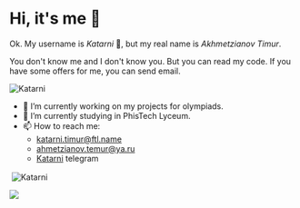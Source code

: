# Hi, it's me 🦄
Ok. My username is $Katarni$ :star_struck:, but my real name is $Akhmetzianov$ $Timur$.

You don't know me and I don't know you. But you can read my code. 
If you have some offers for me, you can send email.

<p><img align="center" src="https://github-readme-streak-stats.herokuapp.com/?user=Katarni&" alt="Katarni" /></p>

- 🔭 I’m currently working on my projects for olympiads.
- 🌱 I’m currently studying in PhisTech Lyceum.
- 📫 How to reach me:
  + katarni.timur@ftl.name
  + ahmetzianov.temur@ya.ru
  + [Katarni](https://t.me/Katarni) telegram

<p>&nbsp;<img align="center" src="https://github-readme-stats.vercel.app/api?username=Katarni&show_icons=true&locale=en" alt="Katarni"/></p>
<img src = "https://github-readme-stats.vercel.app/api/top-langs?username=Katarni&show_icons=true&locale=en&layout=compact&theme=light"/>
